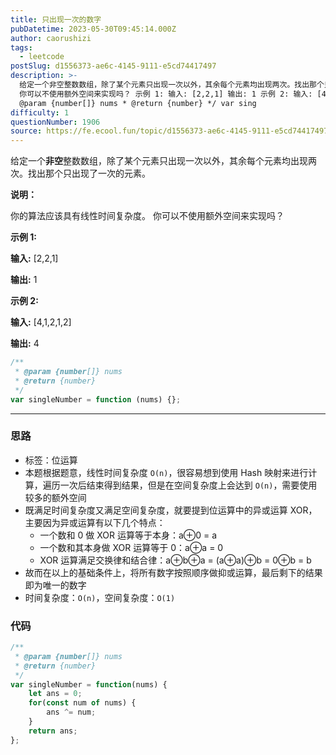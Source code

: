 ```yaml
---
title: 只出现一次的数字
pubDatetime: 2023-05-30T09:45:14.000Z
author: caorushizi
tags:
  - leetcode
postSlug: d1556373-ae6c-4145-9111-e5cd74417497
description: >-
  给定一个非空整数数组，除了某个元素只出现一次以外，其余每个元素均出现两次。找出那个只出现了一次的元素。 说明： 你的算法应该具有线性时间复杂度。
  你可以不使用额外空间来实现吗？ 示例 1: 输入: [2,2,1] 输出: 1 示例 2: 输入: [4,1,2,1,2] 输出: 4 /** *
  @param {number[]} nums * @return {number} */ var sing
difficulty: 1
questionNumber: 1906
source: https://fe.ecool.fun/topic/d1556373-ae6c-4145-9111-e5cd74417497
---
```


给定一个**非空**整数数组，除了某个元素只出现一次以外，其余每个元素均出现两次。找出那个只出现了一次的元素。

**说明：**

你的算法应该具有线性时间复杂度。 你可以不使用额外空间来实现吗？

**示例 1:**

**输入:** [2,2,1]

**输出:** 1

**示例 2:**

**输入:** [4,1,2,1,2]

**输出:** 4

```js
/**
 * @param {number[]} nums
 * @return {number}
 */
var singleNumber = function (nums) {};
```

---

### 思路

- 标签：位运算
- 本题根据题意，线性时间复杂度 `O(n)`，很容易想到使用 Hash 映射来进行计算，遍历一次后结束得到结果，但是在空间复杂度上会达到 `O(n)`，需要使用较多的额外空间
- 既满足时间复杂度又满足空间复杂度，就要提到位运算中的异或运算 XOR，主要因为异或运算有以下几个特点：
  - 一个数和 0 做 XOR 运算等于本身：a⊕0 = a
  - 一个数和其本身做 XOR 运算等于 0：a⊕a = 0
  - XOR 运算满足交换律和结合律：a⊕b⊕a = (a⊕a)⊕b = 0⊕b = b
- 故而在以上的基础条件上，将所有数字按照顺序做抑或运算，最后剩下的结果即为唯一的数字
- 时间复杂度：`O(n)`，空间复杂度：`O(1)`

### 代码

```JavaScript
/**
 * @param {number[]} nums
 * @return {number}
 */
var singleNumber = function(nums) {
    let ans = 0;
    for(const num of nums) {
        ans ^= num;
    }
    return ans;
};
```
